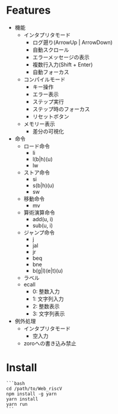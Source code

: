 # Features 
- 機能
    - インタプリタモード
        - ログ遡り(ArrowUp | ArrowDown)
        - 自動スクロール
        - エラーメッセージの表示
        - 複数行入力(Shift + Enter)
        - 自動フォーカス
    - コンパイルモード
        - キー操作
        - エラー表示
        - ステップ実行
        - ステップ時のフォーカス
        - リセットボタン
    - メモリー表示
        - 差分の可視化
- 命令
    - ロード命令
        - li
        - l(b|h)(u)
        - lw
    - ストア命令
        - si
        - s(b|h)(u)
        - sw
    - 移動命令
        - mv
    - 算術演算命令
        - add(u, i)
        - sub(u, i)
    - ジャンプ命令
        - j
        - jal
        - jr
        - beq
        - bne
        - b(g|l)(e|t)(u)
    - ラベル
    - ecall
        - 0: 整数入力
        - 1: 文字列入力 
        - 2: 整数表示
        - 3: 文字列表示
- 例外処理
    - インタプリタモード
        - 空入力
    - zoroへの書き込み禁止

# Install
    ```bash
    cd /path/to/Web_riscV
    npm install -g yarn
    yarn install
    yarn run
    ``` 

